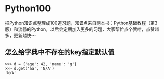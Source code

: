 # Python100
把Python知识点整理成100道习题，知识点来自两本书：Python基础教程（第3版）和流畅的Python，以后会定期加入更多的习题，大家帮忙点个赞哈，点赞越多，更新越快～


## 怎么给字典中不存在的key指定默认值


```
>>> d = {'age': 42, 'name': 'g'}
>>> d.get('aa', 'N/A')
'N/A'
```